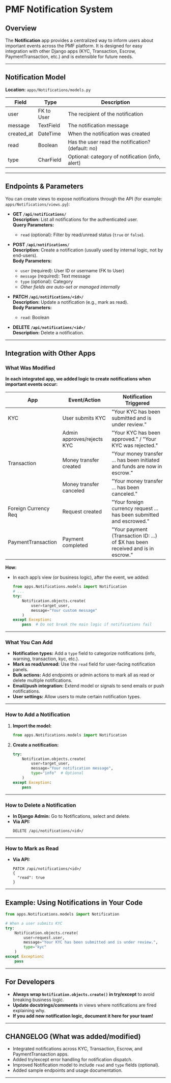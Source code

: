 # PMF Notification System

## Overview

The **Notification** app provides a centralized way to inform users about important events across the PMF platform. It is designed for easy integration with other Django apps (KYC, Transaction, Escrow, PaymentTransaction, etc.) and is extensible for future needs.

---

## Notification Model

**Location:** `apps/Notifications/models.py`

| Field         | Type        | Description                                      |
|---------------|-------------|--------------------------------------------------|
| user          | FK to User  | The recipient of the notification                |
| message       | TextField   | The notification message                         |
| created_at    | DateTime    | When the notification was created                |
| read          | Boolean     | Has the user read the notification? (default: no)|
| type          | CharField   | Optional: category of notification (info, alert) |

---

## Endpoints & Parameters

You can create views to expose notifications through the API (for example: `apps/Notifications/views.py`):

- **GET `/api/notifications/`**  
  **Description:** List all notifications for the authenticated user.  
  **Query Parameters:**  
    - `read` (optional): Filter by read/unread status (`true` or `false`).

- **POST `/api/notifications/`**  
  **Description:** Create a notification (usually used by internal logic, not by end-users).  
  **Body Parameters:**  
    - `user` (required): User ID or username (FK to User)
    - `message` (required): Text message
    - `type` (optional): Category
    - _Other fields are auto-set or managed internally_

- **PATCH `/api/notifications/<id>/`**  
  **Description:** Update a notification (e.g., mark as read).  
  **Body Parameters:**  
    - `read`: Boolean

- **DELETE `/api/notifications/<id>/`**  
  **Description:** Delete a notification.

---

## Integration with Other Apps

### What Was Modified

**In each integrated app, we added logic to create notifications when important events occur:**

| App                  | Event/Action                          | Notification Triggered                                                   |
|----------------------|---------------------------------------|--------------------------------------------------------------------------|
| KYC                  | User submits KYC                      | "Your KYC has been submitted and is under review."                       |
|                      | Admin approves/rejects KYC            | "Your KYC has been approved." / "Your KYC was rejected."                 |
| Transaction          | Money transfer created                | "Your money transfer ... has been initiated and funds are now in escrow." |
|                      | Money transfer canceled               | "Your money transfer ... has been canceled."                             |
| Foreign Currency Req | Request created                       | "Your foreign currency request ... has been submitted and escrowed."      |
| PaymentTransaction   | Payment completed                     | "Your payment (Transaction ID: ...) of $X has been received and is in escrow." |

**How:**  
- In each app’s view (or business logic), after the event, we added:

    ```python
    from apps.Notifications.models import Notification
    # ...
    try:
        Notification.objects.create(
            user=target_user,
            message="Your custom message"
        )
    except Exception:
        pass  # Do not break the main logic if notifications fail
    ```

---

### What You Can Add

- **Notification types:** Add a `type` field to categorize notifications (info, warning, transaction, kyc, etc.).
- **Mark as read/unread:** Use the `read` field for user-facing notification panels.
- **Bulk actions:** Add endpoints or admin actions to mark all as read or delete multiple notifications.
- **Email/push integration:** Extend model or signals to send emails or push notifications.
- **User settings:** Allow users to mute certain notification types.

---

### How to Add a Notification

1. **Import the model:**
    ```python
    from apps.Notifications.models import Notification
    ```
2. **Create a notification:**
    ```python
    try:
        Notification.objects.create(
            user=target_user,
            message="Your notification message",
            type="info"  # Optional
        )
    except Exception:
        pass
    ```

---

### How to Delete a Notification

- **In Django Admin:** Go to Notifications, select and delete.
- **Via API:**  
  ```http
  DELETE /api/notifications/<id>/
  ```

---

### How to Mark as Read

- **Via API:**
  ```http
  PATCH /api/notifications/<id>/
  {
    "read": true
  }
  ```

---

## Example: Using Notifications in Your Code

```python
from apps.Notifications.models import Notification

# When a user submits KYC
try:
    Notification.objects.create(
        user=request.user,
        message="Your KYC has been submitted and is under review.",
        type="kyc"
    )
except Exception:
    pass
```

---

## For Developers

- **Always wrap `Notification.objects.create()` in try/except** to avoid breaking business logic.
- **Update docstrings/comments** in views where notifications are fired explaining why.
- **If you add new notification logic, document it here for your team!**

---

## CHANGELOG (What was added/modified)

- Integrated notifications across KYC, Transaction, Escrow, and PaymentTransaction apps.
- Added try/except error handling for notification dispatch.
- Improved Notification model to include `read` and `type` fields (optional).
- Added sample endpoints and usage documentation.

---
